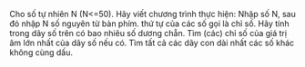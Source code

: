 Cho số tự nhiên N (N<=50). Hãy viết chương trình thực hiện:
Nhập số N, sau đó nhập N số nguyên từ bàn phím. thứ tự của các số gọi là chỉ số.
Hãy tính trong dãy số trên có bao nhiêu số dương chẵn.
Tìm (các) chỉ số của giá trị âm lớn nhất của dãy số nếu có.
Tìm tất cả các dãy con dài nhất các số khác không cùng dấu.